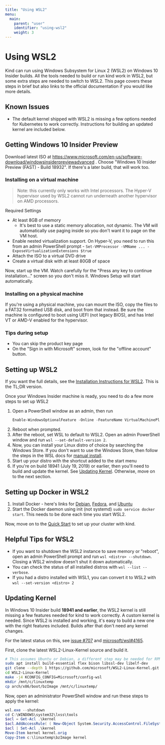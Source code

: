 ```yaml
---
title: "Using WSL2"
menu:
  main:
    parent: "user"
    identifier: "using-wsl2"
    weight: 3
---
```

# Using WSL2

Kind can run using Windows Subsystem for Linux 2 (WSL2) on Windows 10 Insider builds. All the tools needed to build or run kind work in WSL2, but some extra steps are needed to switch to WSL2. This page covers these steps in brief but also links to the official documentation if you would like more details.

## Known Issues

- The default kernel shipped with WSL2 is missing a few options needed for Kubernetes to work correctly. Instructions for building an updated kernel are included below.


## Getting Windows 10 Insider Preview

Download latest ISO at https://www.microsoft.com/en-us/software-download/windowsinsiderpreviewadvanced . Choose "Windows 10 Insider Preview (FAST) - Build 18932". If there's a later build, that will work too.

### Installing on a virtual machine

> Note: this currently only works with Intel processors. The Hyper-V hypervisor used by WSL2 cannot run underneath another hypervisor on AMD processors.

Required Settings

- At least 8GB of memory
  - It's best to use a static memory allocation, not dynamic. The VM will automatically use paging inside so you don't want it to page on the VM host.
- Enable nested virtualization support. On Hyper-V, you need to run this from an admin PowerShell prompt - `Set-VMProcessor -VMName ... -ExposeVirtualizationExtensions $true`
- Attach the ISO to a virtual DVD drive
- Create a virtual disk with at least 80GB of space

Now, start up the VM. Watch carefully for the "Press any key to continue installation..." screen so you don't miss it. Windows Setup will start automatically.

### Installing on a physical machine

If you're using a physical machine, you can mount the ISO, copy the files to a FAT32 formatted USB disk, and boot from that instead. Be sure the machine is configured to boot using UEFI (not legacy BIOS), and has Intel VT or AMD-V enabled for the hypervisor.

### Tips during setup

- You can skip the product key page
- On the "Sign in with Microsoft" screen, look for the "offline account" button.

## Setting up WSL2

If you want the full details, see the [Installation Instructions for WSL2](https://docs.microsoft.com/en-us/windows/wsl/wsl2-install). This is the TL;DR version.

Once your Windows Insider machine is ready, you need to do a few more steps to set up WSL2

1. Open a PowerShell window as an admin, then run
    ```powershell
    Enable-WindowsOptionalFeature -Online -FeatureName VirtualMachinePlatform, Microsoft-Windows-Subsystem-Linux
    ```
1. Reboot when prompted. 
1. After the reboot, set WSL to default to WSL2. Open an admin PowerShell window and run `wsl --set-default-version 2`.
1. Now, you can install your Linux distro of choice by searching the Windows Store. If you don't want to use the Windows Store, then follow the steps in the WSL docs for [manual install](https://docs.microsoft.com/en-us/windows/wsl/install-manual).
1. Start up your distro with the shortcut added to the start menu
1. If you're on build 18941 (July 19, 2019) or earlier, then you'll need to build and update the kernel. See [Updating Kernel](#updating-kernel). Otherwise, move on to the next section.

## Setting up Docker in WSL2
1. Install Docker - here's links for [Debian](https://docs.docker.com/install/linux/docker-ce/debian/), [Fedora](https://docs.docker.com/install/linux/docker-ce/fedora/), and [Ubuntu](https://docs.docker.com/install/linux/docker-ce/ubuntu/)
1. Start the Docker daemon using init (not systemd) `sudo service docker start`. This needs to be done each time you start WSL2.

Now, move on to the [Quick Start](/docs/user/quick-start) to set up your cluster with kind.

## Helpful Tips for WSL2

- If you want to shutdown the WSL2 instance to save memory or "reboot", open an admin PowerShell prompt and run `wsl <distro> --shutdown`. Closing a WSL2 window doesn't shut it down automatically.
- You can check the status of all installed distros with `wsl --list --verbose`.
- If you had a distro installed with WSL1, you can convert it to WSL2 with `wsl --set-version <distro> 2`

## Updating Kernel

In Windows 10 Insider build **18941 and earlier**, the WSL2 kernel is still missing a few features needed for kind to work correctly. A custom kernel is needed. Since WSL2 is installed and working, it's easy to build a new one with the right features included. Builds after that don't need any kernel changes.

For the latest status on this, see [issue #707](https://github.com/kubernetes-sigs/kind/issues/707) and [microsoft/wsl#4165](https://github.com/microsoft/WSL/issues/4165). 

First, clone the latest WSL2-Linux-Kernel source and build it.

```bash
# This assumes Ubuntu or Debian, a different step may be needed for RPM based distributions
sudo apt install build-essential flex bison libssl-dev libelf-dev
git clone --depth 1 https://github.com/microsoft/WSL2-Linux-Kernel.git
cd WSL2-Linux-Kernel
make -j4 KCONFIG_CONFIG=Microsoft/config-wsl
mkdir /mnt/c/linuxtemp
cp arch/x86/boot/bzImage /mnt/c/linuxtemp/
```

Now, open an administrator PowerShell window and run these steps to apply the kernel:

```powershell
wsl.exe --shutdown
cd C:\WINDOWS\system32\lxss\tools
$acl = Get-Acl .\kernel
$acl.AddAccessRule( ( New-Object System.Security.AccessControl.FileSystemAccessRule(".\Administrators","FullControl","Allow") ) )
$acl | Set-Acl .\kernel
Move-Item kernel kernel.orig
Copy-Item c:\linuxtemp\bzImage kernel
```
